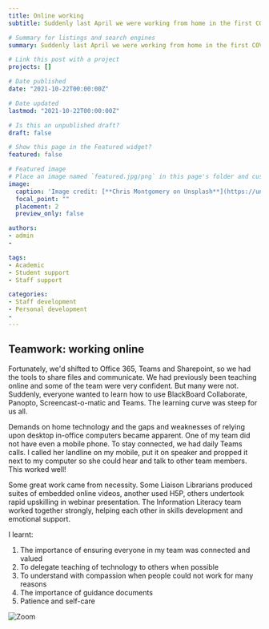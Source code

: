 ```yaml
---
title: Online working
subtitle: Suddenly last April we were working from home in the first COVID lockdown and by necessity everything went online.

# Summary for listings and search engines
summary: Suddenly last April we were working from home in the first COVID lockdown and by necessity everything went online.

# Link this post with a project
projects: []

# Date published
date: "2021-10-22T00:00:00Z"

# Date updated
lastmod: "2021-10-22T00:00:00Z"

# Is this an unpublished draft?
draft: false

# Show this page in the Featured widget?
featured: false

# Featured image
# Place an image named `featured.jpg/png` in this page's folder and customize its options here.
image:
  caption: 'Image credit: [**Chris Montgomery on Unsplash**](https://unsplash.com/photos/smgTvepind4)'
  focal_point: ""
  placement: 2
  preview_only: false

authors:
- admin
- 

tags:
- Academic
- Student support
- Staff support

categories:
- Staff development
- Personal development
- 
---
```


## Teamwork: working online

Fortunately, we'd shifted to Office 365, Teams and Sharepoint, so we had the tools to share files and communicate. We had previously been teaching online and some of the team were very confident. But many were not. Suddenly, everyone wanted to learn how to use BlackBoard Collaborate, Panopto, Screencast-o-matic and Teams. The learning curve was steep for us all.

Demands on home technology and the gaps and weaknesses of relying upon desktop in-office computers became apparent. One of my team did not have even a mobile phone. To stay connected, we had daily Teams calls. I called her landline on my mobile, put it on speaker and propped it next to my computer so she could hear and talk to other team members. This worked well!

Some great work came from necessity. Some Liaison Librarians produced suites of embedded online videos, another used H5P, others undertook rapid upskilling in webinar presentation. The Information Literacy team worked together strongly, helping each other in skills development and emotional support. 

I learnt:

1. The importance of ensuring everyone in my team was connected and valued
2. To delegate teaching of technology to others when possible
3. To understand with compassion when people could not work for many reasons
4. The importance of guidance documents
5. Patience and self-care

![Zoom](https://user-images.githubusercontent.com/92902219/138572691-265f7064-c7da-4f3c-b9d2-ea242e86861a.jpg)

